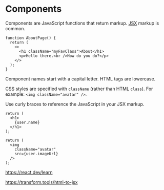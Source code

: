# Components

Components are JavaScript functions that return markup. [JSX](https://react.dev/learn/writing-markup-with-jsx) markup is common.

```
function AboutPage() {
  return (
    <>
      <h1 className="myFavClass">About</h1>
      <p>Hello there.<br />How do you do?</p>
    </>
  );
}
```

Component names start with a capital letter. HTML tags are lowercase.

CSS styles are specified with `className` (rather than HTML `class`). For example: `<img className="avatar" />`.

Use curly braces to reference the JavaScript in your JSX markup.

```
return (
  <h1>
    {user.name}
  </h1>
);
```

```
return (
  <img
    className="avatar"
    src={user.imageUrl}
  />
);
```

https://react.dev/learn

https://transform.tools/html-to-jsx

